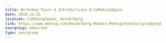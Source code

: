 ```yaml
---
title: Workshop Tours & Introductions @ CoMakingSpace
date: 2018-11-21
location: CoMakingSpace, Heidelberg
link: https://www.meetup.com/Heidelberg-Makers-Meetup/events/jplwdpyxpbcc/
usergroup: makershd
type: usergroup
---
```

